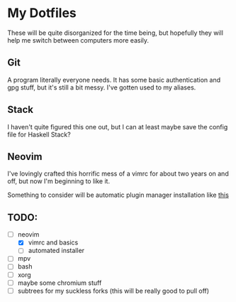 # My Dotfiles

These will be quite disorganized for the time being, but hopefully they will
help me switch between computers more easily.

## Git
A program literally everyone needs. It has some basic authentication and gpg stuff, but it's still a bit messy. I've gotten used to my aliases.

## Stack
I haven't quite figured this one out, but I can at least maybe save the config
file for Haskell Stack?

## Neovim
I've lovingly crafted this horrific mess of a vimrc for about two years on
and off, but now I'm beginning to like it.

Something to consider will be automatic plugin manager installation like
[this](https://github.com/LukeSmithxyz/voidrice/blob/master/.config/nvim/init.vim)

## TODO:
- [ ] neovim
	- [x] vimrc and basics
	- [ ] automated installer
- [ ] mpv
- [ ] bash
- [ ] xorg
- [ ] maybe some chromium stuff
- [ ] subtrees for my suckless forks (this will be really good to pull off)
